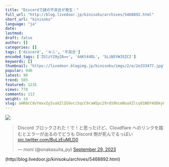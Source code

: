 ```yaml
---
title: "Discordで謎の不具合が発生："
full_url: "http://blog.livedoor.jp/kinisoku/archives/5468892.html"
short_url: "kinisoku"
language: "ja"
date: 
lastmod: 
draft: false
author: []
categories: []
tags: ['discord', 'キニ', '不具合']
encoded_tags: ['ZGlzY29yZA==', '44Kt44OL', '5LiN5YW35ZCI']
keywords: []
thumbnail: "https://livedoor.blogimg.jp/kinisoku/imgs/2/e/2e333477.jpg"
popular: 940
latest: 90
trend: 585
featured: 1235
views: 778
comments: 113
weight: 14
slug: aHR0cC8vYmxvZy5saXZlZG9vci5qcC9raW5pc29rdS9hcmNoaXZlcy81NDY4ODkyLmh0bWw=
---
```


![](https://livedoor.blogimg.jp/kinisoku/imgs/2/e/2e333477.jpg)

<blockquote class='twitter-tweet'><p lang='ja' dir='ltr'>Discord ブロックされた！で！と思ったけど、Cloudflare へのリンクを踏むとエラーが出るのでどうも Discord 側が死んでるっぽい <a href='https//t.co/BuLzEuMLD0'>pic.twitter.com/BuLzEuMLD0</a></p>— moni (@onakasuita_py) <a href='https//twitter.com/onakasuita_py/status/1707697029865165288?ref_src=twsrc%5Etfw'>September 29, 2023</a></blockquote> 

(http//blog.livedoor.jp/kinisoku/archives/5468892.html)
